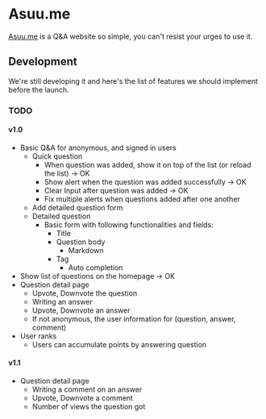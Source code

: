# Asuu.me
<!-- [![License](https://poser.pugx.org/automattic/jetpack/license.svg)](https://www.gnu.org/licenses/gpl-2.0.html)
[![Code Climate](https://codeclimate.com/github/Automattic/jetpack/badges/gpa.svg)](https://codeclimate.com/github/Automattic/jetpack) -->
[Asuu.me](https://asuu.me/) is a Q&A website so simple, you can't resist your urges to use it.

## Development

We're still developing it and here's the list of features we should implement before the launch.

### TODO

#### v1.0
* Basic Q&A for anonymous, and signed in users
  * Quick question
    * When question was added, show it on top of the list (or reload the list) -> OK
    * Show alert when the question was added successfully -> OK
    * Clear Input after question was added -> OK
    * Fix multiple alerts when questions added after one another
  * Add detailed question form
  * Detailed question
    * Basic form with following functionalities and fields:
      * Title
      * Question body
        * Markdown
      * Tag
        * Auto completion
* Show list of questions on the homepage -> OK
* Question detail page
  * Upvote, Downvote the question  
  * Writing an answer
  * Upvote, Downvote an answer
  * If not anonymous, the user information for (question, answer, comment)
* User ranks
  * Users can accumulate points by answering question

#### v1.1
* Question detail page
  * Writing a comment on an answer
  * Upvote, Downvote a comment
  * Number of views the question got
